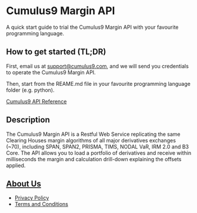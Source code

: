 # Cumulus9 Margin API

A quick start guide to trial the Cumulus9 Margin API with your favourite programming language.

## How to get started (TL;DR)

First, email us at support@cumulus9.com, and we will send you credentials to operate the Cumulus9 Margin API.

Then, start from the REAME.md file in your favourite programming language folder (e.g. python).

[Cumulus9 API Reference](https://documenter.getpostman.com/view/26036451/2s93CNPDno)

## Description

The Cumulus9 Margin API is a Restful Web Service replicating the same Clearing Houses margin algorithms of all major derivatives exchanges (~70), including SPAN, SPAN2, PRISMA, TIMS, NODAL VaR, IRM 2.0 and B3 Core.
The API allows you to load a portfolio of derivatives and receive within milliseconds the margin and calculation drill-down explaining the offsets applied.

## [About Us](https://cumulus9.com/)

* [Privacy Policy](https://cumulus9.com/privacy-policy.html)
* [Terms and Conditions](https://cumulus9.com/terms-and-conditions.html)
